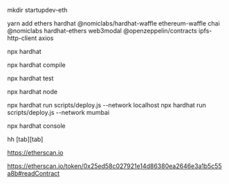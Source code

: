 mkdir startupdev-eth

yarn add ethers hardhat @nomiclabs/hardhat-waffle ethereum-waffle chai @nomiclabs hardhat-ethers web3modal @openzeppelin/contracts ipfs-http-client axios

npx hardhat

npx hardhat compile

npx hardhat test

npx hardhat node

npx hardhat run scripts/deploy.js --network localhost
npx hardhat run scripts/deploy.js --network mumbai

npx hardhat console

hh [tab][tab]

https://etherscan.io

https://etherscan.io/token/0x25ed58c027921e14d86380ea2646e3a1b5c55a8b#readContract
